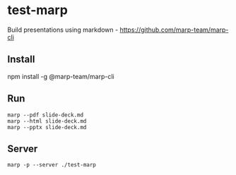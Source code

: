 # test-marp
Build presentations using markdown - https://github.com/marp-team/marp-cli

## Install
npm install -g @marp-team/marp-cli

## Run
```
marp --pdf slide-deck.md
marp --html slide-deck.md
marp --pptx slide-deck.md
```

## Server
```
marp -p --server ./test-marp
```
